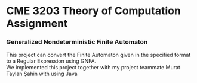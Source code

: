 <h1>CME 3203 Theory of Computation Assignment</h1>

<h3>Generalized Nondeterministic Finite Automaton</h3>

This project can convert the Finite Automaton given in the specified format to a Regular Expression using GNFA.<br>
We implemented this project together with my project teammate Murat Taylan Şahin with using Java
